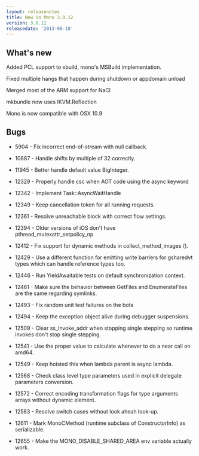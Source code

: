 ```yaml
---
layout: releasenotes
title: New in Mono 3.0.12
version: 3.0.12
releasedate: '2013-06-18'
---
```


What's new
----------

Added PCL support to xbuild, mono's MSBuild implementation.

Fixed multiple hangs that happen during shutdown or appdomain unload

Merged most of the ARM support for NaCl

mkbundle now uses IKVM.Reflection

Mono is now compatible with OSX 10.9

Bugs
----

-   5904 - Fix incorrect end-of-stream with null callback.

-   10887 - Handle shifts by multiple of 32 correctly.

-   11945 - Better handle default value BigInteger.

-   12329 - Properly handle csc when AOT code using the async keyword

-   12342 - Implement Task::AsyncWaitHandle

-   12349 - Keep cancellation token for all running requests.

-   12361 - Resolve unreachable block with correct flow settings.

-   12394 - Older versions of iOS don't have pthread_mutexattr_setpolicy_np

-   12412 - Fix support for dynamic methods in collect_method_images ().

-   12429 - Use a different function for emitting write barriers for gsharedvt types which can handle reference types too.

-   12446 - Run YieldAwaitable tests on default synchronization context.

-   12461 - Make sure the behavior between GetFiles and EnumerateFiles are the same regarding symlinks.

-   12493 - Fix random unit test failures on the bots

-   12494 - Keep the exception object alive during debugger suspensions.

-   12509 - Clear ss_invoke_addr when stopping single stepping so runtime invokes don't stop single stepping.

-   12541 - Use the proper value to calculate whenever to do a near call on amd64.

-   12549 - Keep hoisted this when lambda parent is async lambda.

-   12568 - Check class level type parameters used in explicit delegate parameters conversion.

-   12572 - Correct encoding transformation flags for type arguments arrays without dynamic element.

-   12583 - Resolve switch cases without look aheah look-up.

-   12611 - Mark MonoCMethod (runtime subclass of ConstructorInfo) as serializable.

-   12655 - Make the MONO_DISABLE_SHARED_AREA env variable actually work.
